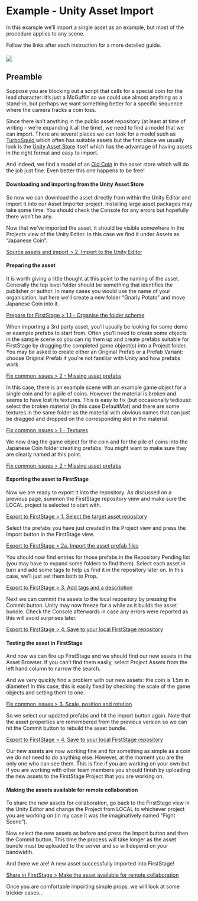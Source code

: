 # Example - Unity Asset Import

In this example we’ll import a single asset as an example, but most of the procedure applies to any scene.

Follow the links after each instruction for a more detailed guide.

#### ![](https://firststage.moviestorm.co.uk/wp-content/uploads/2020/10/Old-Coin-asset-300x225.png)

## Preamble

Suppose you are blocking out a script that calls for a special coin for the lead character: it’s just a McGuffin so we could use almost anything as a stand-in, but perhaps we want something better for a specific sequence where the camera tracks a coin toss.

Since there isn’t anything in the public asset repository (at least at time of writing - we’re expanding it all the time), we need to find a model that we can import. There are several places we can look for a model such as [TurboSquid ](https://www.turbosquid.com/)which often has suitable assets but the first place we usually look is the [Unity Asset Store](https://assetstore.unity.com/) itself which has the advantage of having assets in the right format and easy to import.

And indeed, we find a model of an [Old Coin](https://assetstore.unity.com/packages/3d/props/old-coin-49530) in the asset store which will do the job just fine. Even better this one happens to be free!

#### Downloading and importing from the Unity Asset Store

So now we can download the asset directly from within the Unity Editor and import it into our Asset Importer project. Installing large asset packages may take some time. You should check the Console for any errors but hopefully there won’t be any.

Now that we’ve imported the asset, it should be visible somewhere in the Projects view of the Unity Editor. In this case we find it under Assets as “Japanese Coin”.

[Source assets and import > 2. Import to the Unity Editor](https://firststage.moviestorm.co.uk/asset-management/1-source-assets-and-import/)

#### Preparing the asset

It is worth giving a little thought at this point to the naming of the asset. Generally the top level folder should be something that identifies the publisher or author. In many cases you would use the name of your organisation, but here we’ll create a new folder “Gnarly Potato” and move Japanese Coin into it.

[Prepare for FirstStage > 1.1 - Organise the folder scheme](https://firststage.moviestorm.co.uk/asset-management/2-prepare-for-firststage/)

When importing a 3rd party asset, you’ll usually be looking for some demo or example prefabs to start from. Often you’ll need to create some objects in the sample scene so you can rig them up and create prefabs suitable for FirstStage by dragging the completed game object(s) into a Project folder. You may be asked to create either an Original Prefab or a Prefab Variant: choose Original Prefab if you’re not familiar with Unity and how prefabs work.

[Fix common issues > 2 - Missing asset prefabs](https://firststage.moviestorm.co.uk/asset-management/5-fix-common-issues/)

In this case, there is an example scene with an example game object for a single coin and for a pile of coins. However the material is broken and seems to have lost its textures. This is easy to fix (but occasionally tedious): select the broken material (in this case DefaultMat) and there are some textures in the same folder as the material with obvious names that can just be dragged and dropped on the corresponding slot in the material.

[Fix common issues > 1 - Textures](https://firststage.moviestorm.co.uk/asset-management/5-fix-common-issues/)

We now drag the game object for the coin and for the pile of coins into the Japanese Coin folder creatiing prefabs. You might want to make sure they are clearly named at this point.

[Fix common issues > 2 - Missing asset prefabs](https://firststage.moviestorm.co.uk/asset-management/5-fix-common-issues/)

#### Exporting the asset to FirstStage

Now we are ready to export it into the repository. As discussed on a previous page, summon the FirstStage repository view and make sure the LOCAL project is selected to start with.

[Export to FirstStage > 1. Select the target asset repository](https://firststage.moviestorm.co.uk/asset-management/3-export-to-firststage/)

Select the prefabs you have just created in the Project view and press the Import button in the FirstStage view.

[Export to FirstStage > 2a. Import the asset prefab files](https://firststage.moviestorm.co.uk/asset-management/3-export-to-firststage/)

You should now find entries for those prefabs in the Repository Pending list (you may have to expand some folders to find them). Select each asset in turn and add some tags to help us find it in the repository later on. In this case, we’ll just set them both to Prop.

[Export to FirstStage > 3. Add tags and a description](https://firststage.moviestorm.co.uk/asset-management/3-export-to-firststage/)

Next we can commit the assets to the local repository by pressing the Commit button. Unity may now freeze for a while as it builds the asset bundle. Check the Console afterwards in case any errors were reported as this will avoid surprises later.

[Export to FirstStage > 4. Save to your local FirstStage repository](https://firststage.moviestorm.co.uk/asset-management/3-export-to-firststage/)

#### Testing the asset in FirstStage

And now we can fire up FirstStage and we should find our new assets in the Asset Browser. If you can’t find them easily, select Project Assets from the left hand column to narrow the search.

And we very quickly find a problem with our new assets: the coin is 1.5m in diameter! In this case, this is easily fixed by checking the scale of the game objects and setting them to one.

[Fix common issues > 3. Scale, position and rotation](https://firststage.moviestorm.co.uk/asset-management/5-fix-common-issues/)

So we select our updated prefabs and hit the Import button again. Note that the asset properties are remembered from the previous version so we can hit the Commit button to rebuild the asset bundle.

[Export to FirstStage > 4. Save to your local FirstStage repository](https://firststage.moviestorm.co.uk/asset-management/3-export-to-firststage/)

Our new assets are now working fine and for something as simple as a coin we do not need to do anything else. However, at the moment you are the only one who can see them. This is fine if you are working on your own but if you are working with other team members you should finish by uploading the new assets to the FirstStage Project that you are working on.

#### Making the assets available for remote collaboration

To share the new assets for collaboration, go back to the FirstStage view in the Unity Editor and change the Project from LOCAL to whichever project you are working on (in my case it was the imaginatively named “Fight Scene”).

Now select the new assets as before and press the Import button and then the Commit button. This time the process will take longer as the asset bundle must be uploaded to the server and so will depend on your bandwidth.

And there we are! A new asset successfully imported into FirstStage!

[Share in FirstStage > Make the asset available for remote collaboration](https://firststage.moviestorm.co.uk/asset-management/6-share-in-firststage-cloud/)

Once you are comfortable importing simple props, we will look at some trickier cases…

